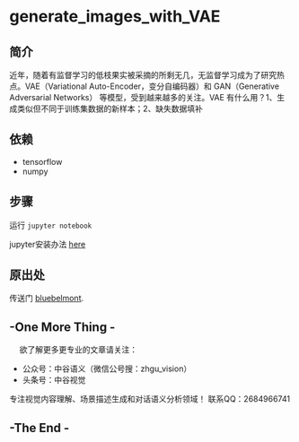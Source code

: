 # generate_images_with_VAE

## 简介

近年，随着有监督学习的低枝果实被采摘的所剩无几，无监督学习成为了研究热点。VAE（Variational Auto-Encoder，变分自编码器）和 GAN（Generative Adversarial Networks） 等模型，受到越来越多的关注。VAE 有什么用？1、生成类似但不同于训练集数据的新样本；2、缺失数据填补

## 依赖

* tensorflow
* numpy

## 步骤

运行 `jupyter notebook`

jupyter安装办法 [here](http://jupyter.readthedocs.io/en/latest/install.html)

## 原出处

传送门 [bluebelmont](https://github.com/bluebelmont/Variational-Autoencoder).

## -One More Thing -
　
欲了解更多更专业的文章请关注：

* 公众号：中谷语义（微信公号搜：zhgu_vision）
* 头条号：中谷视觉

专注视觉内容理解、场景描述生成和对话语义分析领域！
联系QQ：2684966741
## -The End -